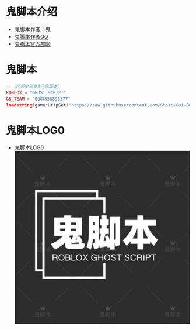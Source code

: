 # 鬼脚本介绍
 * 鬼脚本作者：鬼
 * [鬼脚本作者QQ](https://qm.qq.com/q/IZRWf2X4ye)
 * [鬼脚本官方群聊](https://qm.qq.com/q/SgjAeSuXKY)
# 鬼脚本
```lua
--〖必须全部复制┇鬼脚本〗
ROBLOX = "GHOST_SCRIPT"
GS_TEAM = "QQ群858895377"
loadstring(game:HttpGet("https://raw.githubusercontent.com/Ghost-Gui-888/Ghost-Script/main/QQ858895377"))()
```
# 鬼脚本LOG0
* 鬼脚本LOG0 ![图片](https://raw.githubusercontent.com/Ghost-Gui-888/Ghost-Script/main/Ghost-Script-Logo.jpg)
  
